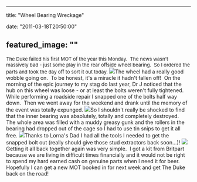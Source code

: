 
---
title: "Wheel Bearing Wreckage"

date: "2011-03-18T20:50:00"

featured_image: ""
---


<span style="font-size: small;"> </span>
<span style="font-size: small;">The Duke failed his first MOT of the year this Monday.  The news wasn't massively bad - just some play in the rear offside wheel bearing.  So I ordered the parts and took the day off to sort it out today.</span>
<span style="font-size: small;"></span><a href="https://lh5.googleusercontent.com/-YOhl0LRH0ZQ/TYPAN5cSt8I/AAAAAAAACRA/XHwiwKYtxgE/s1600/IMG_5705.JPG"><img src="https://lh5.googleusercontent.com/-YOhl0LRH0ZQ/TYPAN5cSt8I/AAAAAAAACRA/XHwiwKYtxgE/s320/IMG_5705.JPG"/></a>The wheel had a really good wobble going on.  To be honest, it's a miracle it hadn't fallen off!  On the morning of the epic journey to my stag do last year, Dr J noticed that the hub on this wheel was loose - or at least the bolts weren't fully tightened.  While performing a roadside repair I snapped one of the bolts half way down.  Then we went away for the weekend and drank until the memory of the event was totally expunged.
<a href="https://lh3.googleusercontent.com/-t66Sj7FvNTo/TYPAL4DY7gI/AAAAAAAACQ4/yIdY9e950nY/s1600/IMG_5702.JPG"><img src="https://lh3.googleusercontent.com/-t66Sj7FvNTo/TYPAL4DY7gI/AAAAAAAACQ4/yIdY9e950nY/s320/IMG_5702.JPG"/></a>So I shouldn't really be shocked to find that the inner bearing was absolutely, totally and completely destroyed.  The whole area was filled with a muddy greasy gunk and the rollers in the bearing had dropped out of the cage so I had to use tin snips to get it all free.
<a href="https://lh6.googleusercontent.com/-07pAGXKeFrs/TYPAOdg5V7I/AAAAAAAACRE/YLq6lBlQ-j4/s1600/IMG_5707.JPG"><img src="https://lh6.googleusercontent.com/-07pAGXKeFrs/TYPAOdg5V7I/AAAAAAAACRE/YLq6lBlQ-j4/s320/IMG_5707.JPG"/></a>Thanks to Lorna's Dad I had all the tools I needed to get the snapped bolt out (really should give those stud extractors back soon...)!
<a href="https://lh5.googleusercontent.com/-JIw7hXeXnKQ/TYPAPec45iI/AAAAAAAACRI/tX0kSXJ4Or4/s1600/IMG_5708.JPG"><img src="https://lh5.googleusercontent.com/-JIw7hXeXnKQ/TYPAPec45iI/AAAAAAAACRI/tX0kSXJ4Or4/s320/IMG_5708.JPG"/></a>Getting it all back together again was very simple.  I got a kit from Britpart because we are living in difficult times financially and it would not be right to spend my hard earned cash on genuine parts when I need it for beer.  Hopefully I can get a new MOT booked in for next week and get The Duke back on the road!